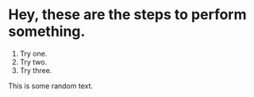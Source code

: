 # Hey, these are the steps to perform something.

1. Try one.
2. Try two.
3. Try three.

This is some random text.
